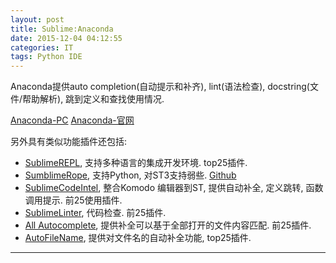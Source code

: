 ```yaml
---
layout: post
title: Sublime:Anaconda
date: 2015-12-04 04:12:55
categories: IT
tags: Python IDE
---
```


Anaconda提供auto completion(自动提示和补齐), lint(语法检查), docstring(文件/帮助解析), 跳到定义和查找使用情况.

[Anaconda-PC](https://packagecontrol.io/packages/Anaconda)
[Anaconda-官网](http://damnwidget.github.io/anaconda/)

另外具有类似功能插件还包括: 

- [SublimeREPL](https://packagecontrol.io/packages/SublimeREPL), 支持多种语言的集成开发环境. top25插件.
- [SumblimeRope](https://packagecontrol.io/packages/SublimeRope), 支持Python, 对ST3支持弱些. [Github](https://github.com/JulianEberius/SublimeRope)
- [SublimeCodeIntel](https://packagecontrol.io/packages/SublimeCodeIntel), 整合Komodo 编辑器到ST, 提供自动补全, 定义跳转, 函数调用提示. 前25使用插件.
- [SublimeLinter](https://packagecontrol.io/packages/SublimeLinter), 代码检查. 前25插件.
- [All Autocomplete](https://packagecontrol.io/packages/All%20Autocomplete), 提供补全可以基于全部打开的文件内容匹配. 前25插件.
- [Auto​File​Name](https://packagecontrol.io/packages/AutoFileName), 提供对文件名的自动补全功能, top25插件.

------
